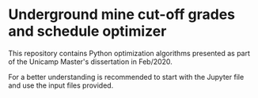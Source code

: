 # Underground mine cut-off grades and schedule optimizer
This repository contains Python optimization algorithms presented as part of the Unicamp Master's dissertation in Feb/2020.

For a better understanding is recommended to start with the Jupyter file and use the input files provided.
